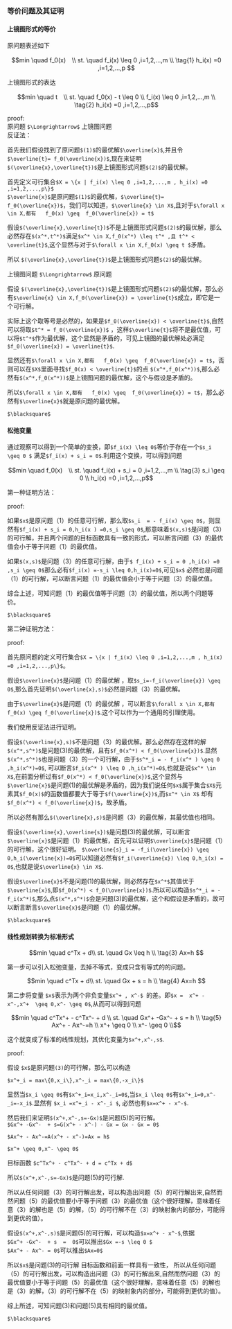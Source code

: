 ### 等价问题及其证明

#### 上镜图形式的等价

原问题表述如下
```math
min \quad f_0(x)　\\  
 st. \quad f_i(x) \leq 0 ,i=1,2,...,m    \\ \tag{1}
h_i(x) =0 ,i=1,2,...,p
 
```

上镜图形式的表达
```math
min \quad t　\\
 st. \quad f_0(x) - t \leq 0 \\
f_i(x) \leq 0 ,i=1,2,...,m  \\ \tag{2}
h_i(x) =0 ,i=1,2,...,p
```

proof:  
原问题  `$\Longrightarrow$` 上镜图问题  
反证法：  

首先我们假设找到了原问题`$(1)$`的最优解`$\overline{x}$`,并且令`$\overline{t}= f_0(\overline{x})$`,现在来证明`$(\overline{x},\overline{t})$`是上镜图形式问题`$(2)$`的最优解。  

首先定义可行集合`$X = \{x | f_i(x) \leq 0 ,i=1,2,...,m , h_i(x) =0 ,i=1,2,...,p\}$`  
`$\overline{x}$`是原问题`$(1)$`的最优解，`$\overline{t}= f_0(\overline{x})$`，我们可以知道，`$\overline{x} \in X$`,且对于`$\forall x \in X,都有   f_0(x) \geq  f_0(\overline{x}) = t$`

假设`$(\overline{x},\overline{t})$`不是上镜图形式问题`$(2)$`的最优解，那么必然存在`$(x^*,t^*)$`满足`$x^* \in X,f_0(x^*) \leq t^* ,且 t^* < \overline{t}$`,这个显然与对于`$\forall x \in X,f_0(x) \geq t $`矛盾。

所以 `$(\overline{x},\overline{t})$`是上镜图形式问题`$(2)$`的最优解。  

上镜图问题  `$\Longrightarrow$` 原问题  

假设
`$(\overline{x},\overline{t})$`是上镜图形式问题`$(2)$`的最优解，那么必有`$\overline{x} \in X,f_0(\overline{x}) = \overline{t}$`成立，即它是一个可行解。 

实际上这个取等号是必然的，如果是`$f_0(\overline{x}) < \overline{t}$`,自然可以将取`$t^* = f_0(\overline{x})$` ，这样`$\overline{t}$`将不是最优值，可以将`$t^*$`作为最优解，这个显然是矛盾的，可见上镜图的最优解处必满足`$f_0(\overline{x}) = \overline{t}$`.

显然还有`$\forall x \in X,都有   f_0(x) \geq  f_0(\overline{x}) = t$`，否则可以在`$X$`里面寻找`$f_0(x) < \overline{t}$`的点
`$(x^*,f_0(x^*))$`,那么必然有`$(x^*,f_0(x^*))$`是上镜图问题的最优解，这个与假设是矛盾的。

所以`$\forall x \in X,都有   f_0(x) \geq  f_0(\overline{x}) = t$`，那么必然有`$\overline{x}$`就是原问题的最优解。


`$\blacksquare$`
#### 松弛变量

通过观察可以得到一个简单的变换，即`$f_i(x) \leq 0$`等价于存在一个`$s_i \geq 0 $` 满足`$f_i(x) + s_i = 0$`.利用这个变换，可以得到问题 
```math
min \quad f_0(x)　\\  
 st. \quad f_i(x) + s_i = 0 ,i=1,2,...,m    \\ \tag{3}
s_i \geq 0  \\
h_i(x) =0 ,i=1,2,...,p
```
第一种证明方法：

proof:

如果`$x$`是原问题（1）的任意可行解，那么取`$s_i  = - f_i(x) \geq 0$`，则显然有`$f_i(x) + s_i = 0,h_i(x ) =0,s_i \geq 0$`,那意味着`$(x,s)$`是问题（3）的可行解，并且两个问题的目标函数具有一致的形式，可以断言问题（3）的最优值会小于等于问题（1）的最优值。

如果`$(x,s)$`是问题（3）的任意可行解，由于`$ f_i(x) + s_i = 0 ,h_i(x) =0 ,s_i \geq 0$`那么必有`$f_i(x) =-s_i \leq 0,h_i(x)=0$`,可见`$x$` 必然也是问题（1）的可行解，可以断言问题（1）的最优值会小于等于问题（3）的最优值。

综合上述，可知问题（1）的最优值等于问题（3）的最优值，所以两个问题等价。

`$\blacksquare$`

第二钟证明方法：

proof:    

首先原问题的定义可行集合`$X = \{x | f_i(x) \leq 0 ,i=1,2,...,m , h_i(x) =0 ,i=1,2,...,p\}$`。

假设`$\overline{x}$`是问题（1）的最优解 ，取`$s_i=-f_i(\overline{x}) \geq 0$`,那么首先证明`$(\overline{x},s)$`必然是问题（3）的最优解。

由于`$\overline{x}$`是问题（1）的最优解 ，可以断言`$\forall x \in X,都有 f_0(x) \geq f_0(\overline{x})$`.这个可以作为一个通用的引理使用。

我们使用反证法进行证明。

假设`$(\overline{x},s)$`不是问题（3）的最优解。那么必然存在这样的解`$(x^*,s^*)$`是问题(3)的最优解，且有`$f_0(x^*) < f_0(\overline{x})$`.显然`$(x^*,s^*)$`也是问题（3）的一个可行解，由于`$s^*_i = - f_i(x^* ) \geq 0 ,h_i(x^*)=0$`, 可以断言`$f_i(x^* ) \leq 0 ,h_i(x^*)=0$`,也就是说`$x^* \in X$`,在前面分析过有`$f_0(x^*) < f_0(\overline{x})$`,这个显然与`$\overline{x}$`是问题(1)的最优解是矛盾的，因为我们说任何`$x$`属于集合`$X$`元素其`$f_0(x)$`的函数值都要大于等于`$f(\overline{x})$`,而`$x^* \in X$` 却有`$f_0(x^*) < f_0(\overline{x})$`，故矛盾。

所以必然有那么`$(\overline{x},s)$`是问题（3）的最优解，其最优值也相同。

假设`$(\overline{x},\overline{s})$`是问题(3)的最优解，可以断言`$\overline{x}$`是问题（1）的最优解，首先可以证明`$\overline{x}$`是问题（1）的可行解，这个很好证明。
`$\overline{s}_i = -f_i(\overline{x}) \geq 0,h_i(\overline{x})=0$`可以知道必然有`$f_i(\overline{x}) \leq 0,h_i(x) = 0$`,也就是说`$\overline{x} \in X$`.


假设`$\overline{x}$`不是问题(1)的最优解，则必然存在`$x^*$`其值优于`$\overline{x}$`,即`$f_0(x^*) < f_0(\overline{x})$`.所以可以构造`$s^*_i = -f_i(x^*)$`,那么点`$(x^*,s^*)$`会是问题(3)的最优解，这个和假设是矛盾的，故可以断言断言`$\overline{x}$`是问题（1）的最优解。


`$\blacksquare$`


#### 线性规划转换为标准形式

```math
min \quad c^Tx  + d\\

st. \quad Gx \leq h \\ \tag{3}
    Ax=h

```
第一步可以引入松弛变量，去掉不等式，变成只含有等式的的问题。

```math
min \quad c^Tx + d\\

st. \quad Gx  + s = h \\ \tag{4}
    Ax=h

```

第二步将变量 `$x$`表示为两个非负变量`$x^+ , x^-$ `的差。即`$x =  x^+ - x^-,x^+  \geq 0,x^- \geq 0$`,从而可以得到问题

```math
min \quad c^Tx^+ - c^Tx^- + d   \\

st. \quad Gx^+ -Gx^-  + s = h \\ \tag{5}
    Ax^+ - Ax^-=h \\
    x^+ \geq 0 \\
    x^- \geq 0 \\
```
这个就变成了标准的线性规划，其优化变量为`$x^+,x^-,s$`.

proof:

假设 `$x$`是原问题`(3)`的可行解，那么可以构造

`$x^+_i = max\{0,x_i\},x^-_i = max\{0,-x_i\}$`

显然当`$x_i \geq 0$`有`$x^+_i=x_i,x^-_i=0$`,当`$x_i \leq 0$`有`$x^+_i=0,x^-_i=-x_i$`.显然有
`$x_i =x^+_i - x^-_i $`, 必然也有`$x=x^+ - x^-$`.

然后我们来证明`$(x^+,x^-,s=-Gx)$`是问题(5)的可行解。  
`$Gx^+ -Gx^-  + s=G(x^+ - x^-) - Gx = Gx - Gx = 0$`

`$Ax^+ - Ax^-=A(x^+ - x^-)=Ax = h$`

`$x^+ \geq 0,x^- \geq 0$`  

目标函数
`$c^Tx^+ - c^Tx^- + d = c^Tx + d$`  

所以`$(x^+,x^-,s=-Gx)$`是问题(5)的可行解.

所以从任何问题（3）的可行解出发，可以构造出问题（5）的可行解出来,自然而然问题（5）的最优值要小于等于问题（3）的最优值（这个很好理解，意味着任意（3）的解也是（5）的解，（5）的可行解不在（3）的映射象内的部分，可能得到更优的值）。

假设`$(x^+,x^-,s)$`是问题(5)的可行解，可以构造`$x=x^+ - x^-$`,依据  
`$Gx^+ -Gx^-  + s  =  0$`可以推出`$Gx =-s \leq 0 $`  
`$Ax^+ - Ax^- = 0$`可以推出`$Ax=0$`

所以`$x$`是问题(3)的可行解
目标函数和前面一样具有一致性，
所以从任何问题（5）的可行解出发，可以构造出问题（3）的可行解出来,自然而然问题（3）的最优值要小于等于问题（5）的最优值（这个很好理解，意味着任意（5）的解也是（3）的解，（3）的可行解不在（5）的映射象内的部分，可能得到更优的值）。

综上所述，可知问题(3)和问题(5)具有相同的最优值。


`$\blacksquare$`
